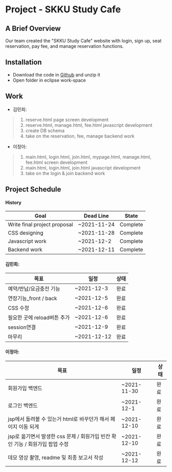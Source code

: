# Project - SKKU Study Cafe

## A Brief Overview
Our team created the "SKKU Study Cafe" website with login, sign up, seat reservation, pay fee, and manage reservation functions.

## Installation
- Download the code in [Github](https://github.com/jjeongah/Web-Programming-Backend) and unzip it
- Open folder in eclipse work-space

## Work

-   김민희:

> 1. reserve.html page screen development
> 2. reserve.html, manage.html, fee.html javascript development
> 3. create DB schema 
> 4. take on the reservation, fee, manage backend work


-   이정아:

> 1. main.html, login.html, join.html, mypage.html, manage.html, fee.html screen development
> 2. main.html, login.html, join.html javascript development
> 3. take on the login & join backend work  


## Project Schedule
#### History
| Goal                           | Dead Line                 | State |
|--------------------------------|----------------------|--------|
| Write final project proposal   | ~2021-11-24 | Complete    |
| CSS designing   | ~2021-11-28 | Complete     |
| Javascript work   | ~2021-12-2 | Complete     |
| Backend work   | ~2021-12-11 | Complete     |

#### 김민희:
| 목표                           | 일정                 | 상태 |
|--------------------------------|----------------------|--------|
| 예약/반납/요금충전 기능   | ~2021-12-3 | 완료     |
| 연장기능_front / back  | ~2021-12-5 | 완료     |
| CSS 수정   | ~2021-12-6 | 완료     |
| 필요한 곳에 reload버튼 추가   | ~2021-12-6 | 완료     |
| session연결 | ~2021-12-9 |  완료   |
| 마무리 | ~2021-12-12 |  완료    |


#### 이정아:
| 목표                           | 일정                 | 상태 |
|--------------------------------|----------------------|--------|
| 회원가입 백엔드    |~2021-11-30        | 완료       |
| 로그인 백엔드    |~2021-12-1        | 완료       |
| jsp에서 돌려볼 수 있는거 html로 바꾸던가 해서 페이지 이동 되게    | ~2021-12-10       |    완료     |
| jsp로 옮기면서 발생한 css 문제 / 회원가입 빈칸 확인 기능 / 회원가입 팝업 수정    |~2021-12-10      |     완료     |
| 데모 영상 촬영, readme 및 최종 보고서 작성 | ~2021-12-12 |   완료     ||

